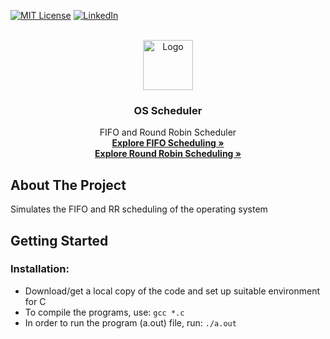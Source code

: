 <div id="top"></div>

<!-- PROJECT SHIELDS -->
[![MIT License][license-shield]][license-url]
[![LinkedIn][linkedin-shield]][linkedin-url]



<!-- PROJECT LOGO -->
<br />
<div align="center">
  <a href="https://github.com/othneildrew/Best-README-Template">
    <img src="images/logo.png" alt="Logo" width="80" height="80">
  </a>

  <h3 align="center">OS Scheduler</h3>

  <p align="center">
     FIFO and Round Robin Scheduler
    <br />
    <a href ="https://en.wikipedia.org/wiki/Scheduling_(computing)"><strong>Explore FIFO Scheduling »</strong></a>
    <br/>
    <a href="https://en.wikipedia.org/wiki/Round-robin_scheduling"><strong>Explore Round Robin Scheduling »</strong></a>
    <br/>
  </p>
</div>

<!-- ABOUT THE PROJECT -->
## About The Project
Simulates the FIFO and RR scheduling of the operating system

<!-- GETTING STARTED -->
## Getting Started
### Installation:
* Download/get a local copy of the code and set up suitable environment for C
* To compile the programs, use: `gcc *.c`
* In order to run the program (a.out) file, run: `./a.out`

<!-- MARKDOWN LINKS & IMAGES -->
[license-shield]: https://img.shields.io/github/license/othneildrew/Best-README-Template.svg?style=for-the-badge
[license-url]: https://github.com/othneildrew/Best-README-Template/blob/master/LICENSE.txt
[linkedin-shield]: https://img.shields.io/badge/-LinkedIn-black.svg?style=for-the-badge&logo=linkedin&colorB=555
[linkedin-url]: https://www.linkedin.com/in/chen-jin-nyu/
